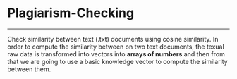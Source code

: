 # Plagiarism-Checking
------
Check similarity between text (.txt) documents using cosine similarity.
In order to compute the similarity between on two text documents, the texual raw data is transformed into vectors into **arrays of numbers** and then from that we are going to use a basic knowledge vector to compute the similarity between them.
